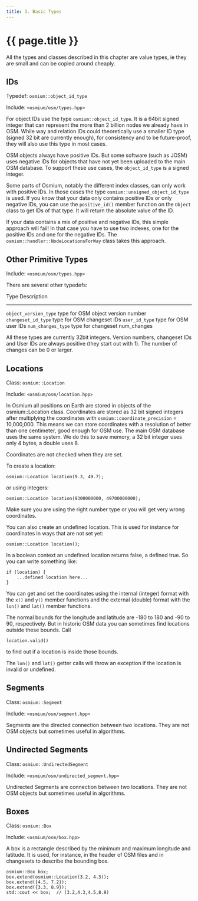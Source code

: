 ```yaml
---
title: 3. Basic Types
---
```


# {{ page.title }}

All the types and classes described in this chapter are value types, ie they
are small and can be copied around cheaply.

## IDs

Typedef: `osmium::object_id_type`

Include: `<osmium/osm/types.hpp>`

For object IDs use the type `osmium::object_id_type`. It is a 64bit
signed integer that can represent the more than 2 billion nodes
we already have in OSM. While way and relation IDs could theoretically
use a smaller ID type (signed 32 bit are currently enough), for
consistency and to be future-proof, they will also use this type
in most cases.

OSM objects always have positive IDs. But some software (such as JOSM)
uses negative IDs for objects that have not yet been uploaded to the
main OSM database. To support these use cases, the `object_id_type` is
a signed integer.

Some parts of Osmium, notably the different index classes, can only
work with positive IDs. In those cases the type
`osmium::unsigned_object_id_type` is used. If you know that your data
only contains positive IDs or only negative IDs, you can use the
`positive_id()` member function on the `Object` class to get IDs of that type.
It will return the absolute value of the ID.

If your data contains a mix of positive and negative IDs, this simple
approach will fail! In that case you have to use two indexes, one
for the positive IDs and one for the negative IDs. The
`osmium::handler::NodeLocationsForWay` class takes this approach.

## Other Primitive Types

Include: `<osmium/osm/types.hpp>`

There are several other typedefs:

Type                  Description
-----                 ------------
`object_version_type` type for OSM object version number
`changeset_id_type`   type for OSM changeset IDs
`user_id_type`        type for OSM user IDs
`num_changes_type`    type for changeset num_changes

All these types are currently 32bit integers. Version numbers, changeset
IDs and User IDs are always positive (they start out with 1). The number
of changes can be 0 or larger.

## Locations

Class: `osmium::Location`

Include: `<osmium/osm/location.hpp>`

In Osmium all positions on Earth are stored in objects of the
osmium::Location class. Coordinates are stored as 32 bit signed integers
after multiplying the coordinates with `osmium::coordinate_precision`
= 10,000,000.
This means we can store coordinates with a resolution of better
than one centimeter, good enough for OSM use. The main OSM
database uses the same system. We do this to save memory, a
32 bit integer uses only 4 bytes, a double uses 8.

Coordinates are not checked when they are set.

To create a location:

~~~ {.cpp}
osmium::Location location(9.3, 49.7);
~~~

or using integers:

~~~ {.cpp}
osmium::Location location(9300000000, 49700000000);
~~~

Make sure you are using the right number type or you will get very
wrong coordinates.

You can also create an undefined location. This is used for
instance for coordinates in ways that are not set yet:

~~~ {.cpp}
osmium::Location location();
~~~

In a boolean context an undefined location returns false, a defined
true. So you can write something like:

~~~ {.cpp}
if (location) {
    ...defined location here...
}
~~~

You can get and set the coordinates using the internal (integer)
format with the `x()` and `y()` member functions and the external (double)
format with the `lon()` and `lat()` member functions.

The normal bounds for the longitude and latitude are -180 to 180 and -90 to 90,
respectively. But in historic OSM data you can sometimes find locations outside
these bounds. Call

~~~ {.cpp}
location.valid()
~~~

to find out if a location is inside those bounds.

The `lon()` and `lat()` getter calls will throw an exception if the location is
invalid or undefined.

## Segments

Class: `osmium::Segment`

Include: `<osmium/osm/segment.hpp>`

Segments are the directed connection between two locations. They
are not OSM objects but sometimes useful in algorithms.

## Undirected Segments

Class: `osmium::UndirectedSegment`

Include: `<osmium/osm/undirected_segment.hpp>`

Undirected Segments are connection between two locations. They
are not OSM objects but sometimes useful in algorithms.

## Boxes

Class: `osmium::Box`

Include: `<osmium/osm/box.hpp>`

A box is a rectangle described by the minimum and maximum longitude and
latitude. It is used, for instance, in the header of OSM files and in
changesets to describe the bounding box.

~~~ {.cpp}
osmium::Box box;
box.extend(osmium::Location(3.2, 4.3));
box.extend({4.5, 7.2});
box.extend({3.3, 8.9});
std::cout << box;  // (3.2,4.3,4.5,8.9)
~~~

